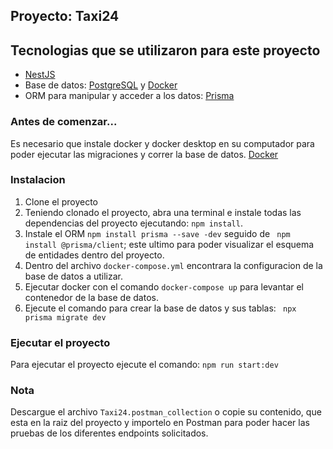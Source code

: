 ## Proyecto: Taxi24
## Tecnologias que se utilizaron para este proyecto
- [NestJS](https://nestjs.com)
- Base de datos: [PostgreSQL](https://www.postgresql.org) y [Docker](https://www.docker.com/)
- ORM para manipular y acceder a los datos: [Prisma](https://www.prisma.io)

### Antes de comenzar...
Es necesario que instale docker y docker desktop en su computador para poder ejecutar las migraciones y correr la base de datos. [Docker](https://docs.docker.com/desktop/install/windows-install/)

### Instalacion
1. Clone el proyecto 
2. Teniendo clonado el proyecto, abra una terminal e instale todas las dependencias del proyecto ejecutando: ```npm install```.
3. Instale el ORM ```npm install prisma --save -dev``` seguido de ``` npm install @prisma/client```; este ultimo para poder visualizar el esquema de entidades dentro del proyecto.
4. Dentro del archivo ```docker-compose.yml``` encontrara la configuracion de la base de datos a utilizar.
5. Ejecutar docker con el comando ```docker-compose up``` para levantar el contenedor de la base de datos.
6. Ejecute el comando para crear la base de datos y sus tablas: ``` npx prisma migrate dev```
   
### Ejecutar el proyecto
Para ejecutar el proyecto ejecute el comando: ``` npm run start:dev ```


### Nota
Descargue el archivo ``` Taxi24.postman_collection ``` o copie su contenido, que esta en la raiz del proyecto y importelo en Postman para poder hacer las pruebas de los diferentes endpoints solicitados.
